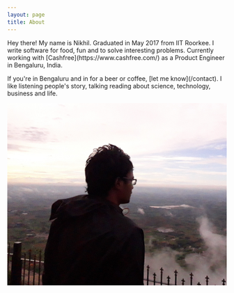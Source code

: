 ```yaml
---
layout: page
title: About
---
```


<p class=""> Hey there! My name is Nikhil. Graduated in May 2017 from IIT
  Roorkee. I write software for food, fun and to solve interesting
  problems. Currently working with
  [Cashfree](https://www.cashfree.com/) as a Product Engineer in
  Bengaluru, India.  </p>

<p class=""> If you're in Bengaluru and in for a beer or
  coffee, [let me know](/contact). I like listening people's story,
  talking reading about science, technology, business and life.</p>

![Display Picture](/public/profile.jpg)
